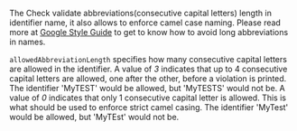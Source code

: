 The Check validate abbreviations(consecutive capital letters) length in identifier name, it also allows to enforce camel case naming. Please read more at [ Google Style Guide][Google Style Guide] to get to know how to avoid long abbreviations in names.

`allowedAbbreviationLength` specifies how many consecutive capital letters are allowed in the identifier. A value of *3* indicates that up to 4 consecutive capital letters are allowed, one after the other, before a violation is printed. The identifier 'MyTEST' would be allowed, but 'MyTESTS' would not be. A value of *0* indicates that only 1 consecutive capital letter is allowed. This is what should be used to enforce strict camel casing. The identifier 'MyTest' would be allowed, but 'MyTEst' would not be.


[Google Style Guide]: http://checkstyle.sourceforge.net/reports/google-java-style-20170228.html#s5.3-camel-case